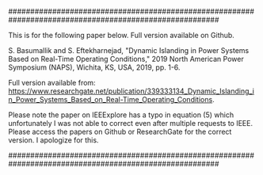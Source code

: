 ########################################################################################################

This is for the following paper below. Full version available on Github.

S. Basumallik and S. Eftekharnejad, "Dynamic Islanding in Power Systems Based on Real-Time Operating Conditions," 2019 North American Power Symposium (NAPS), Wichita, KS, USA, 2019, pp. 1-6.

Full version available from: https://www.researchgate.net/publication/339333134_Dynamic_Islanding_in_Power_Systems_Based_on_Real-Time_Operating_Conditions.

Please note the paper on IEEExplore has a typo in equation (5) which unfortunately I was not able to correct even after multiple requests to IEEE. Please access the papers on Github or ResearchGate for the correct version. I apologize for this.

########################################################################################################




